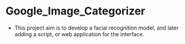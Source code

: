 # Google_Image_Categorizer
- This project aim is to develop a facial recognition model, and later adding a script, or web application for the interface.
